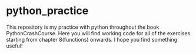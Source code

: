 # python_practice
This repository is my practice with python throughout the book PythonCrashCourse.
Here you will find working code for all of the exercises starting from chapter 8(functions) onwards.
I hope you find something useful!

